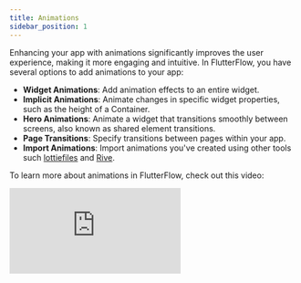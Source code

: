 ```yaml
---
title: Animations
sidebar_position: 1
---
```


Enhancing your app with animations significantly improves the user experience, making it more engaging and intuitive. In FlutterFlow, you have several options to add animations to your app:

- **Widget Animations**: Add animation effects to an entire widget.
- **Implicit Animations**: Animate changes in specific widget properties, such as the height of a Container.
- **Hero Animations**: Animate a widget that transitions smoothly between screens, also known as shared element transitions.
- **Page Transitions**: Specify transitions between pages within your app.
- **Import Animations**: Import animations you've created using other tools such [lottiefiles](https://lottiefiles.com/) and [Rive](https://rive.app/).


To learn more about animations in FlutterFlow, check out this video:
<div class="video-container"><iframe src="https://www.youtube.com/embed/-quxi_t0eWU?si=GdZBMFcuEZEyFplB" title="YouTube video player" frameborder="0" allow="accelerometer; autoplay; clipboard-write; encrypted-media; gyroscope; picture-in-picture; web-share" referrerpolicy="strict-origin-when-cross-origin" allowfullscreen></iframe></div>

<!-- TO DO create animations showcase-->
